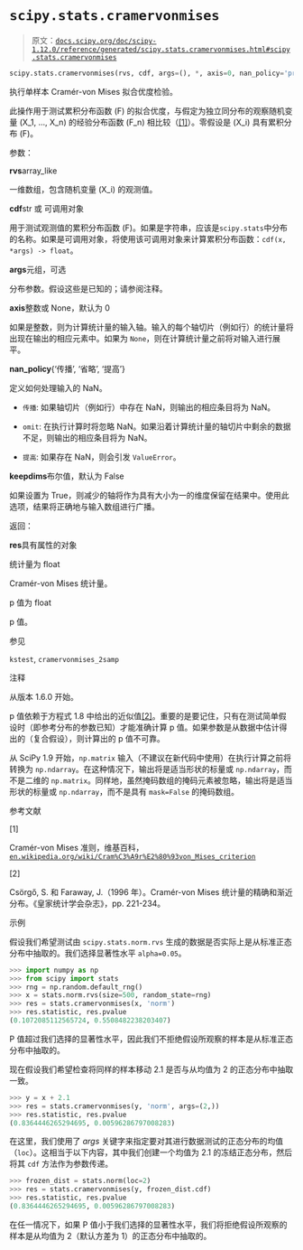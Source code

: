# `scipy.stats.cramervonmises`

> 原文：[`docs.scipy.org/doc/scipy-1.12.0/reference/generated/scipy.stats.cramervonmises.html#scipy.stats.cramervonmises`](https://docs.scipy.org/doc/scipy-1.12.0/reference/generated/scipy.stats.cramervonmises.html#scipy.stats.cramervonmises)

```py
scipy.stats.cramervonmises(rvs, cdf, args=(), *, axis=0, nan_policy='propagate', keepdims=False)
```

执行单样本 Cramér-von Mises 拟合优度检验。

此操作用于测试累积分布函数 \(F\) 的拟合优度，与假定为独立同分布的观察随机变量 \(X_1, ..., X_n\) 的经验分布函数 \(F_n\) 相比较（[[1]](#reed8bce1e242-1)）。零假设是 \(X_i\) 具有累积分布 \(F\)。

参数：

**rvs**array_like

一维数组，包含随机变量 \(X_i\) 的观测值。

**cdf**str 或 可调用对象

用于测试观测值的累积分布函数 \(F\)。如果是字符串，应该是`scipy.stats`中分布的名称。如果是可调用对象，将使用该可调用对象来计算累积分布函数：`cdf(x, *args) -> float`。

**args**元组，可选

分布参数。假设这些是已知的；请参阅注释。

**axis**整数或 None，默认为 0

如果是整数，则为计算统计量的输入轴。输入的每个轴切片（例如行）的统计量将出现在输出的相应元素中。如果为 `None`，则在计算统计量之前将对输入进行展平。

**nan_policy**{‘传播’, ‘省略’, ‘提高’}

定义如何处理输入的 NaN。

+   `传播`: 如果轴切片（例如行）中存在 NaN，则输出的相应条目将为 NaN。

+   `omit`: 在执行计算时将忽略 NaN。如果沿着计算统计量的轴切片中剩余的数据不足，则输出的相应条目将为 NaN。

+   `提高`: 如果存在 NaN，则会引发 `ValueError`。

**keepdims**布尔值，默认为 False

如果设置为 True，则减少的轴将作为具有大小为一的维度保留在结果中。使用此选项，结果将正确地与输入数组进行广播。

返回：

**res**具有属性的对象

统计量为 float

Cramér-von Mises 统计量。

p 值为 float

p 值。

参见

`kstest`, `cramervonmises_2samp`

注释

从版本 1.6.0 开始。

p 值依赖于方程式 1.8 中给出的近似值[[2]](#reed8bce1e242-2)。重要的是要记住，只有在测试简单假设时（即参考分布的参数已知）才能准确计算 p 值。如果参数是从数据中估计得出的（复合假设），则计算出的 p 值不可靠。

从 SciPy 1.9 开始，`np.matrix` 输入（不建议在新代码中使用）在执行计算之前将转换为 `np.ndarray`。在这种情况下，输出将是适当形状的标量或 `np.ndarray`，而不是二维的 `np.matrix`。同样地，虽然掩码数组的掩码元素被忽略，输出将是适当形状的标量或 `np.ndarray`，而不是具有 `mask=False` 的掩码数组。

参考文献

[1]

Cramér-von Mises 准则，维基百科，[`en.wikipedia.org/wiki/Cram%C3%A9r%E2%80%93von_Mises_criterion`](https://en.wikipedia.org/wiki/Cram%C3%A9r%E2%80%93von_Mises_criterion)

[2]

Csörgő, S. 和 Faraway, J.（1996 年）。Cramér-von Mises 统计量的精确和渐近分布。《皇家统计学会杂志》，pp. 221-234。

示例

假设我们希望测试由 `scipy.stats.norm.rvs` 生成的数据是否实际上是从标准正态分布中抽取的。我们选择显著性水平 `alpha=0.05`。

```py
>>> import numpy as np
>>> from scipy import stats
>>> rng = np.random.default_rng()
>>> x = stats.norm.rvs(size=500, random_state=rng)
>>> res = stats.cramervonmises(x, 'norm')
>>> res.statistic, res.pvalue
(0.1072085112565724, 0.5508482238203407) 
```

P 值超过我们选择的显著性水平，因此我们不拒绝假设所观察的样本是从标准正态分布中抽取的。

现在假设我们希望检查将同样的样本移动 2.1 是否与从均值为 2 的正态分布中抽取一致。

```py
>>> y = x + 2.1
>>> res = stats.cramervonmises(y, 'norm', args=(2,))
>>> res.statistic, res.pvalue
(0.8364446265294695, 0.00596286797008283) 
```

在这里，我们使用了 *args* 关键字来指定要对其进行数据测试的正态分布的均值（`loc`）。这相当于以下内容，其中我们创建一个均值为 2.1 的冻结正态分布，然后将其 `cdf` 方法作为参数传递。

```py
>>> frozen_dist = stats.norm(loc=2)
>>> res = stats.cramervonmises(y, frozen_dist.cdf)
>>> res.statistic, res.pvalue
(0.8364446265294695, 0.00596286797008283) 
```

在任一情况下，如果 P 值小于我们选择的显著性水平，我们将拒绝假设所观察的样本是从均值为 2（默认方差为 1）的正态分布中抽取的。
